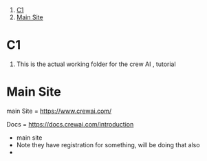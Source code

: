 
1. [C1](#c1)
2. [Main Site](#main-site)


# C1 

1. This is the actual working folder for the crew AI , tutorial 

# Main Site 

main Site = https://www.crewai.com/

Docs = https://docs.crewai.com/introduction


- main site
- Note they have registration for something, will be doing that also
- 